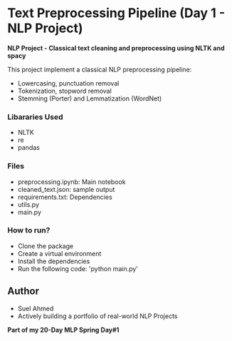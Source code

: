 # Text Preprocessing Pipeline (Day 1 - NLP Project)
**NLP Project - Classical text cleaning and preprocessing using NLTK and spacy**

This project implement a classical NLP preprocessing pipeline:
- Lowercasing, punctuation removal
- Tokenization, stopword removal
- Stemming (Porter) and Lemmatization (WordNet)

### Libararies Used
- NLTK
- re
- pandas

### Files
- preprocessing.ipynb: Main notebook
- cleaned_text.json: sample output
- requirements.txt: Dependencies
- utils.py
- main.py

### How to run?
- Clone the package
- Create a virtual environment
- Install the dependencies
- Run the following code:
    'python main.py'

## Author
- Suel Ahmed
- Actively building a portfolio of real-world NLP Projects

**Part of my 20-Day MLP Spring Day#1**
